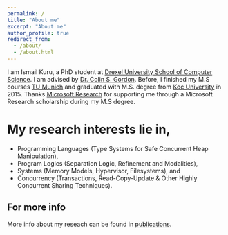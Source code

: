 ```yaml
---
permalink: /
title: "About me"
excerpt: "About me"
author_profile: true
redirect_from: 
  - /about/
  - /about.html
---
```


I am Ismail Kuru, a PhD student at [Drexel University School of Computer Science](https://drexel.edu/cci/academics/computer-science-department). I am advised by [Dr. Colin S. Gordon](https://www.cs.drexel.edu/~csgordon/). Before, I finished my M.S courses [TU Munich](http://www.in.tum.de/en/for-prospective-students/masters-programs/computational-science-and-engineering/) and graduated with M.S. degree from [Koc University](https://eng.ku.edu.tr/en/academics/computer-engineering/) in 2015. Thanks [Microsoft Research](https://www.microsoft.com/en-us/research/academic-program/phd-scholarship-europe-middle-east-africa/) for supporting me through a Microsoft Research scholarship during my M.S degree.

My research interests lie in,
======

* Programming Languages (Type Systems for Safe Concurrent Heap Manipulation), 
* Program Logics (Separation Logic, Refinement and Modalities),
* Systems (Memory Models, Hypervisor, Filesystems), and
* Concurrency (Transactions, Read-Copy-Update & Other Highly Concurrent Sharing Techniques).


For more info
------
More info about my reseach can be found in [publications](https://ismailkuru.github.io/publications/).
